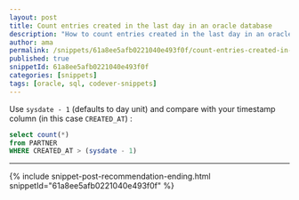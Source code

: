 ```yaml
---
layout: post
title: Count entries created in the last day in an oracle database
description: "How to count entries created in the last day in an oracle database code snippet"
author: ama
permalink: /snippets/61a8ee5afb0221040e493f0f/count-entries-created-in-the-last-day-in-an-oracle-database
published: true
snippetId: 61a8ee5afb0221040e493f0f
categories: [snippets]
tags: [oracle, sql, codever-snippets]
---
```


Use `sysdate - 1` (defaults to day unit) and compare with your timestamp column (in this case `CREATED_AT`) :

```sql
select count(*)
from PARTNER
WHERE CREATED_AT > (sysdate - 1)

```

<hr/>


 {% include snippet-post-recommendation-ending.html snippetId="61a8ee5afb0221040e493f0f" %}
